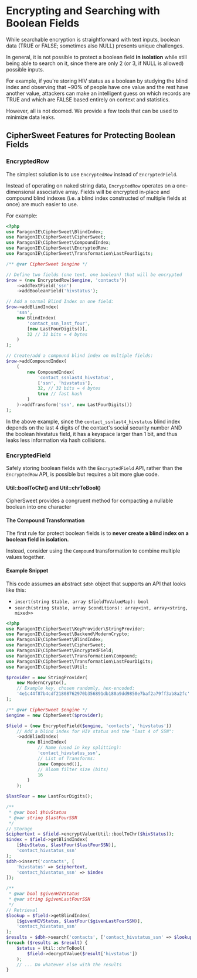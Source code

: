 # Encrypting and Searching with Boolean Fields

While searchable encryption is straightforward with text inputs, boolean
data (TRUE or FALSE; sometimes also NULL) presents unique challenges.

In general, it is not possible to protect a boolean field **in isolation**
while still being able to search on it, since there are only 2 (or 3, if
NULL is allowed) possible inputs.

For example, if you're storing HIV status as a boolean by studying the
blind index and observing that ~90% of people have one value and the
rest have another value, attackers can make an intelligent guess on
which records are TRUE and which are FALSE based entirely on context and
statistics.

However, all is not doomed. We provide a few tools that can be used to
minimize data leaks.

## CipherSweet Features for Protecting Boolean Fields

### EncryptedRow

The simplest solution is to use `EncryptedRow` instead of `EncryptedField`.

Instead of operating on naked string data, `EncryptedRow` operates on a
one-dimensional associative array. Fields will be encrypted in-place and
compound blind indexes (i.e. a blind index constructed of multiple fields
at once) are much easier to use.

For example:

```php
<?php
use ParagonIE\CipherSweet\BlindIndex;
use ParagonIE\CipherSweet\CipherSweet;
use ParagonIE\CipherSweet\CompoundIndex;
use ParagonIE\CipherSweet\EncryptedRow;
use ParagonIE\CipherSweet\Transformation\LastFourDigits;

/** @var CipherSweet $engine */

// Define two fields (one text, one boolean) that will be encrypted
$row = (new EncryptedRow($engine, 'contacts'))
    ->addTextField('ssn')
    ->addBooleanField('hivstatus');

// Add a normal Blind Index on one field:
$row->addBlindIndex(
    'ssn',
    new BlindIndex(
        'contact_ssn_last_four',
        [new LastFourDigits()],
        32 // 32 bits = 4 bytes
    )
);

// Create/add a compound blind index on multiple fields:
$row->addCompoundIndex(
    (
        new CompoundIndex(
            'contact_ssnlast4_hivstatus',
            ['ssn', 'hivstatus'],
            32, // 32 bits = 4 bytes
            true // fast hash
        )
    )->addTransform('ssn', new LastFourDigits())
);
```

In the above example, since the `contact_ssnlast4_hivstatus` blind index
depends on the last 4 digits of the contact's social security number AND
the boolean hivstatus field, it has a keyspace larger than 1 bit, and
thus leaks less information via hash collisions.

### EncryptedField

Safely storing boolean fields with the `EncryptedField` API, rather than
the `EncryptedRow` API, is possible but requires a bit more glue code.

#### Util::boolToChr() and Util::chrToBool()

CipherSweet provides a congruent method for compacting a nullable boolean
into one character

#### The Compound Transformation

The first rule for protect boolean fields is to **never create a blind index
on a boolean field in isolation.**

Instead, consider using the `Compound` transformation to combine
multiple values together.

#### Example Snippet

This code assumes an abstract `$dbh` object that supports an API that
looks like this:

* `insert(string $table, array $fieldToValueMap): bool`
* `search(string $table, array $conditions): array<int, array<string, mixed>>`

```php
<?php
use ParagonIE\CipherSweet\KeyProvider\StringProvider;
use ParagonIE\CipherSweet\Backend\ModernCrypto;
use ParagonIE\CipherSweet\BlindIndex;
use ParagonIE\CipherSweet\CipherSweet;
use ParagonIE\CipherSweet\EncryptedField;
use ParagonIE\CipherSweet\Transformation\Compound;
use ParagonIE\CipherSweet\Transformation\LastFourDigits;
use ParagonIE\CipherSweet\Util;

$provider = new StringProvider(
    new ModernCrypto(),
    // Example key, chosen randomly, hex-encoded:
    '4e1c44f87b4cdf21808762970b356891db180a9dd9850e7baf2a79ff3ab8a2fc'
);

/** @var CipherSweet $engine */
$engine = new CipherSweet($provider);

$field = (new EncryptedField($engine, 'contacts', 'hivstatus'))
    // Add a blind index for HIV status and the "last 4 of SSN":
    ->addBlindIndex(
        new BlindIndex(
            // Name (used in key splitting):
            'contact_hivstatus_ssn',
            // List of Transforms:
            [new Compound()],
            // Bloom filter size (bits)
            16
        )
    );

$lastFour = new LastFourDigits();

/**
 * @var bool $hivStatus
 * @var string $lastFourSSN
 */
// Storage
$ciphertext = $field->encryptValue(Util::boolToChr($hivStatus));
$index = $field->getBlindIndex(
    [$hivStatus, $lastFour($lastFourSSN)],
    'contact_hivstatus_ssn'
);
$dbh->insert('contacts', [
    'hivstatus' => $ciphertext,
    'contact_hivstatus_ssn' => $index
]);

/**
 * @var bool $givenHIVStatus
 * @var string $givenLastFourSSN
 */
// Retrieval
$lookup = $field->getBlindIndex(
    [$givenHIVStatus, $lastFour($givenLastFourSSN)],
    'contact_hivstatus_ssn'
);
$results = $dbh->search('contacts', ['contact_hivstatus_ssn' => $lookup]);
foreach ($results as $result) {
    $status = Util::chrToBool(
        $field->decryptValue($result['hivstatus'])
    );
    // ... Do whatever else with the results
}
```
